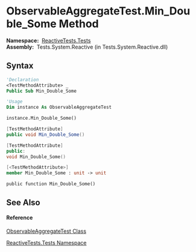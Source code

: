 # ObservableAggregateTest.Min\_Double\_Some Method

**Namespace:**  [ReactiveTests.Tests](ReactiveTests.Tests\ReactiveTests.Tests.md)  
**Assembly:**  Tests.System.Reactive (in Tests.System.Reactive.dll)

## Syntax

```vb
'Declaration
<TestMethodAttribute> _
Public Sub Min_Double_Some
```

```vb
'Usage
Dim instance As ObservableAggregateTest

instance.Min_Double_Some()
```

```csharp
[TestMethodAttribute]
public void Min_Double_Some()
```

```c++
[TestMethodAttribute]
public:
void Min_Double_Some()
```

```fsharp
[<TestMethodAttribute>]
member Min_Double_Some : unit -> unit 
```

```jscript
public function Min_Double_Some()
```

## See Also

#### Reference

[ObservableAggregateTest Class](ObservableAggregateTest\ObservableAggregateTest.md)

[ReactiveTests.Tests Namespace](ReactiveTests.Tests\ReactiveTests.Tests.md)





